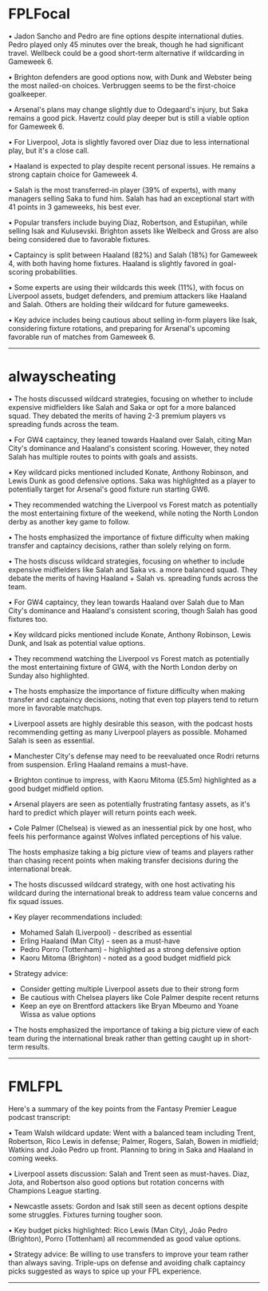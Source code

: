 # FPLFocal

• Jadon Sancho and Pedro are fine options despite international duties. Pedro played only 45 minutes over the break, though he had significant travel. Wellbeck could be a good short-term alternative if wildcarding in Gameweek 6.  
  
• Brighton defenders are good options now, with Dunk and Webster being the most nailed-on choices. Verbruggen seems to be the first-choice goalkeeper.  
  
• Arsenal's plans may change slightly due to Odegaard's injury, but Saka remains a good pick. Havertz could play deeper but is still a viable option for Gameweek 6.  
  
• For Liverpool, Jota is slightly favored over Diaz due to less international play, but it's a close call.  
  
• Haaland is expected to play despite recent personal issues. He remains a strong captain choice for Gameweek 4.  

• Salah is the most transferred-in player (39% of experts), with many managers selling Saka to fund him. Salah has had an exceptional start with 41 points in 3 gameweeks, his best ever.  
  
• Popular transfers include buying Diaz, Robertson, and Estupiñan, while selling Isak and Kulusevski. Brighton assets like Welbeck and Gross are also being considered due to favorable fixtures.  
  
• Captaincy is split between Haaland (82%) and Salah (18%) for Gameweek 4, with both having home fixtures. Haaland is slightly favored in goal-scoring probabilities.  
  
• Some experts are using their wildcards this week (11%), with focus on Liverpool assets, budget defenders, and premium attackers like Haaland and Salah. Others are holding their wildcard for future gameweeks.  
  
• Key advice includes being cautious about selling in-form players like Isak, considering fixture rotations, and preparing for Arsenal's upcoming favorable run of matches from Gameweek 6.  

---

# alwayscheating

• The hosts discussed wildcard strategies, focusing on whether to include expensive midfielders like Salah and Saka or opt for a more balanced squad. They debated the merits of having 2-3 premium players vs spreading funds across the team.  
  
• For GW4 captaincy, they leaned towards Haaland over Salah, citing Man City's dominance and Haaland's consistent scoring. However, they noted Salah has multiple routes to points with goals and assists.  
  
• Key wildcard picks mentioned included Konate, Anthony Robinson, and Lewis Dunk as good defensive options. Saka was highlighted as a player to potentially target for Arsenal's good fixture run starting GW6.  
  
• They recommended watching the Liverpool vs Forest match as potentially the most entertaining fixture of the weekend, while noting the North London derby as another key game to follow.  
  
• The hosts emphasized the importance of fixture difficulty when making transfer and captaincy decisions, rather than solely relying on form.  

• The hosts discuss wildcard strategies, focusing on whether to include expensive midfielders like Salah and Saka vs. a more balanced squad. They debate the merits of having Haaland + Salah vs. spreading funds across the team.  
  
• For GW4 captaincy, they lean towards Haaland over Salah due to Man City's dominance and Haaland's consistent scoring, though Salah has good fixtures too.  
  
• Key wildcard picks mentioned include Konate, Anthony Robinson, Lewis Dunk, and Isak as potential value options.  
  
• They recommend watching the Liverpool vs Forest match as potentially the most entertaining fixture of GW4, with the North London derby on Sunday also highlighted.  
  
• The hosts emphasize the importance of fixture difficulty when making transfer and captaincy decisions, noting that even top players tend to return more in favorable matchups.  

• Liverpool assets are highly desirable this season, with the podcast hosts recommending getting as many Liverpool players as possible. Mohamed Salah is seen as essential.  
  
• Manchester City's defense may need to be reevaluated once Rodri returns from suspension. Erling Haaland remains a must-have.  
  
• Brighton continue to impress, with Kaoru Mitoma (£5.5m) highlighted as a good budget midfield option.  
  
• Arsenal players are seen as potentially frustrating fantasy assets, as it's hard to predict which player will return points each week.  
  
• Cole Palmer (Chelsea) is viewed as an inessential pick by one host, who feels his performance against Wolves inflated perceptions of his value.  
  
The hosts emphasize taking a big picture view of teams and players rather than chasing recent points when making transfer decisions during the international break.  

• The hosts discussed wildcard strategy, with one host activating his wildcard during the international break to address team value concerns and fix squad issues.  
  
• Key player recommendations included:  
  - Mohamed Salah (Liverpool) - described as essential  
  - Erling Haaland (Man City) - seen as a must-have  
  - Pedro Porro (Tottenham) - highlighted as a strong defensive option  
  - Kaoru Mitoma (Brighton) - noted as a good budget midfield pick  
  
• Strategy advice:  
  - Consider getting multiple Liverpool assets due to their strong form  
  - Be cautious with Chelsea players like Cole Palmer despite recent returns  
  - Keep an eye on Brentford attackers like Bryan Mbeumo and Yoane Wissa as value options  
  
• The hosts emphasized the importance of taking a big picture view of each team during the international break rather than getting caught up in short-term results.  

---

# FMLFPL

Here\'s a summary of the key points from the Fantasy Premier League podcast transcript:  
  
• Team Walsh wildcard update: Went with a balanced team including Trent, Robertson, Rico Lewis in defense; Palmer, Rogers, Salah, Bowen in midfield; Watkins and João Pedro up front. Planning to bring in Saka and Haaland in coming weeks.  
  
• Liverpool assets discussion: Salah and Trent seen as must-haves. Diaz, Jota, and Robertson also good options but rotation concerns with Champions League starting.  
  
• Newcastle assets: Gordon and Isak still seen as decent options despite some struggles. Fixtures turning tougher soon.  
  
• Key budget picks highlighted: Rico Lewis (Man City), João Pedro (Brighton), Porro (Tottenham) all recommended as good value options.  
  
• Strategy advice: Be willing to use transfers to improve your team rather than always saving. Triple-ups on defense and avoiding chalk captaincy picks suggested as ways to spice up your FPL experience.  

---